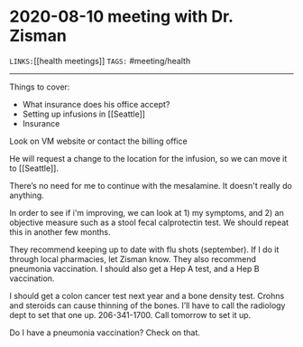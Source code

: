 # 2020-08-10 meeting with Dr. Zisman
`LINKS:`[[health meetings]]
`TAGS:` #meeting/health

---
Things to cover:
- What insurance does his office accept?
- Setting up infusions in [[Seattle]]
- Insurance

Look on VM website or contact the billing office

He will request a change to the location for the infusion, so we can move it to [[Seattle]]. 

There’s no need for me to continue with the mesalamine. It doesn't really do anything. 

In order to see if i'm improving, we can look at 1) my symptoms, and 2) an objective measure such as a stool fecal calprotectin test. We should repeat this in another few months. 

They recommend keeping up to date with flu shots (september). If I do it through local pharmacies, let Zisman know. They also recommend pneumonia vaccination. I should also get a Hep A test, and a Hep B vaccination. 

I should get a colon cancer test next year and a bone density test. Crohns and steroids can cause thinning of the bones. I’ll have to call the radiology dept to set that one up. 206-341-1700. Call tomorrow to set it up. 

Do I have a pneumonia vaccination? Check on that.